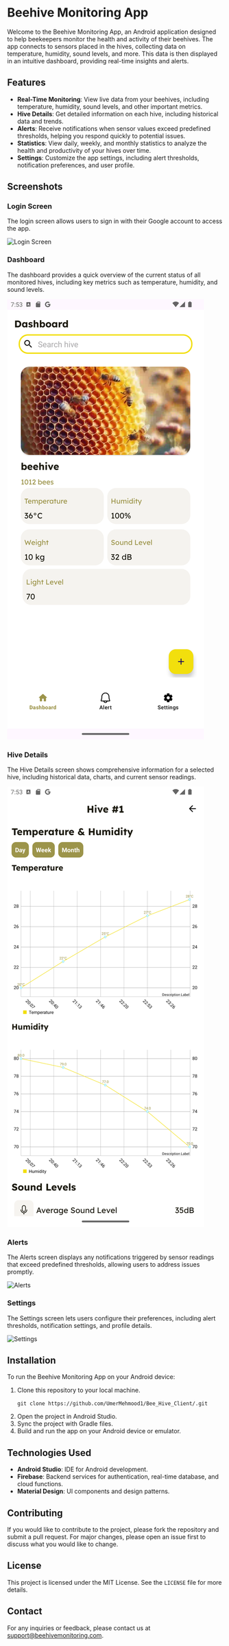 # Beehive Monitoring App

Welcome to the Beehive Monitoring App, an Android application designed to help beekeepers monitor the health and activity of their beehives. The app connects to sensors placed in the hives, collecting data on temperature, humidity, sound levels, and more. This data is then displayed in an intuitive dashboard, providing real-time insights and alerts.

## Features

- **Real-Time Monitoring**: View live data from your beehives, including temperature, humidity, sound levels, and other important metrics.
- **Hive Details**: Get detailed information on each hive, including historical data and trends.
- **Alerts**: Receive notifications when sensor values exceed predefined thresholds, helping you respond quickly to potential issues.
- **Statistics**: View daily, weekly, and monthly statistics to analyze the health and productivity of your hives over time.
- **Settings**: Customize the app settings, including alert thresholds, notification preferences, and user profile.

## Screenshots

### Login Screen
The login screen allows users to sign in with their Google account to access the app.

![Login Screen](screenshots/login_screen.png)

### Dashboard
The dashboard provides a quick overview of the current status of all monitored hives, including key metrics such as temperature, humidity, and sound levels.

![Dashboard](screenshots/dashboard.png)

### Hive Details
The Hive Details screen shows comprehensive information for a selected hive, including historical data, charts, and current sensor readings.

![Hive Details](screenshots/hive_details.png)

### Alerts
The Alerts screen displays any notifications triggered by sensor readings that exceed predefined thresholds, allowing users to address issues promptly.

![Alerts](screenshots/alerts.png)

### Settings
The Settings screen lets users configure their preferences, including alert thresholds, notification settings, and profile details.

![Settings](screenshots/settings.png)

## Installation

To run the Beehive Monitoring App on your Android device:

1. Clone this repository to your local machine.
    ```
    git clone https://github.com/UmerMehmood1/Bee_Hive_Client/.git
    ```
2. Open the project in Android Studio.
3. Sync the project with Gradle files.
4. Build and run the app on your Android device or emulator.

## Technologies Used

- **Android Studio**: IDE for Android development.
- **Firebase**: Backend services for authentication, real-time database, and cloud functions.
- **Material Design**: UI components and design patterns.

## Contributing

If you would like to contribute to the project, please fork the repository and submit a pull request. For major changes, please open an issue first to discuss what you would like to change.

## License

This project is licensed under the MIT License. See the `LICENSE` file for more details.

## Contact

For any inquiries or feedback, please contact us at support@beehivemonitoring.com.
